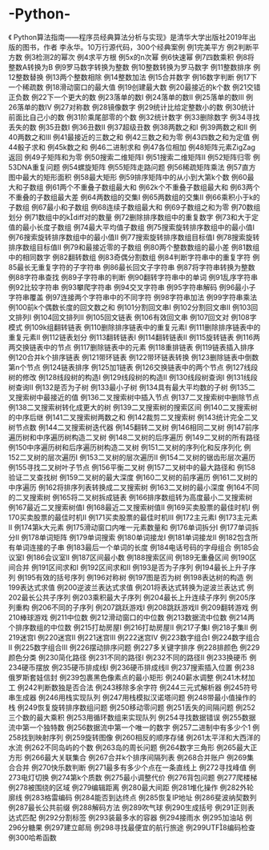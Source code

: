 # -Python-
《 Python算法指南——程序员经典算法分析与实现》是清华大学出版社2019年出版的图书，作者 李永华。10万行源代码，300个经典案例
例1完美平方
例2判断平方数
例3检测2的幂次
例4求平方根
例5x的n次幂
例6快速幂
例7四数乘积
例8将整数A转换为B
例9罗马数字转换为整数
例10整数转换为罗马数字
例11整数排序
例12整数替换
例13两个整数相除
例14整数加法
例15合并数字
例16数字判断
例17下一个稀疏数
例18滑动窗口的最大值
例19创建最大数
例20最接近的k个数
例21交错正负数
例22下一个更大的数
例23落单的数Ⅰ
例24落单的数Ⅱ
例25落单的数Ⅲ
例26落单的数Ⅳ
例27对称数
例28镜像数字
例29统计比给定整数小的数
例30统计前面比自己小的数
例31阶乘尾部零的个数
例32统计数字
例33删除数字
例34寻找丢失的数
例35丑数Ⅰ
例36丑数Ⅱ
例37超级丑数
例38两数之和Ⅰ
例39两数之和Ⅱ
例40两数之和Ⅲ
例41最接近的三数之和
例42三数之和为零
例43四数之和为定值
例44骰子求和
例45k数之和
例46二进制求和
例47各位相加
例48矩阵元素ZigZag返回
例49子矩阵和为零
例50搜索二维矩阵Ⅰ
例51搜索二维矩阵Ⅱ
例52矩阵归零
例53DNA重复问题
例54螺旋矩阵
例55矩阵走路问题
例56稀疏矩阵乘法
例57直方图中最大的矩形面积
例58最大矩形
例59排序矩阵中的从小到大第k个数
例60最大和子数组
例61两个不重叠子数组最大和
例62k个不重叠子数组最大和
例63两个不重叠的子数组最大差
例64两数组的交集Ⅰ
例65两数组的交集Ⅱ
例66乘积小于k的子数组
例67最小和子数组
例68连续子数组最大和
例69子数组之和为零
例70数组划分
例71数组中的kdiff对的数量
例72删除排序数组中的重复数字
例73和大于定值的最小长度子数组
例74最大平均值子数组
例75搜索旋转排序数组中的最小值Ⅰ
例76搜索旋转排序数组中的最小值Ⅱ
例77搜索旋转排序数组目标值Ⅰ
例78搜索旋转排序数组目标值Ⅱ
例79和最接近零的子数组
例80两个整数数组的最小差
例81数组中的相同数字
例82翻转数组
例83奇偶分割数组
例84判断字符串中的重复字符
例85最长无重复字符的子字符串
例86最长回文子字符串
例87将字符串转换为整数
例88字符串查找
例89子字符串的判断
例90翻转字符串中的单词
例91乱序字符串
例92比较字符串
例93攀爬字符串
例94交叉字符串
例95字符串解码
例96最小子字符串覆盖
例97连接两个字符串中的不同字符
例98字符串加法
例99字符串乘法
例100前k个偶数长度的回文数之和
例101分割回文串Ⅰ
例102分割回文串Ⅱ
例103回文排列Ⅰ
例104回文排列Ⅱ
例105回文链表
例106有效回文串
例107回文对
例108字模式
例109k组翻转链表
例110删除排序链表中的重复元素Ⅰ
例111删除排序链表中的重复元素Ⅱ
例112链表划分
例113翻转链表Ⅰ
例114翻转链表Ⅱ
例115旋转链表
例116两两交换链表中的节点
例117删除链表中的元素
例118重排链表
例119链表插入排序
例120合并k个排序链表
例121带环链表
例122带环链表转换
例123删除链表中倒数第n个节点
例124链表排序
例125加1链表
例126交换链表中的两个节点
例127线段树的修改
例128线段树的构造Ⅰ
例129线段树的构造Ⅱ
例130线段树查询Ⅰ
例131线段树查询Ⅱ
例132是否为子树
例133最小子树
例134具有最大平均数的子树
例135二叉搜索树中最接近的值
例136二叉搜索树中插入节点
例137二叉搜索树中删除节点
例138二叉搜索树转化成更大的树
例139二叉搜索树的搜索区间
例140二叉搜索树的中序后继
例141二叉搜索树两数之和
例142裁剪二叉搜索树
例143统计完全二叉树节点数
例144二叉搜索树迭代器
例145翻转二叉树
例146相同二叉树
例147前序遍历树和中序遍历树构造二叉树
例148二叉树的后序遍历
例149二叉树的所有路径
例150中序遍历树和后序遍历树构造二叉树
例151二叉树的序列化和反序列化
例152二叉树的层次遍历Ⅰ
例153二叉树的层次遍历Ⅱ
例154二叉树的锯齿形层次遍历
例155寻找二叉树叶子节点
例156平衡二叉树
例157二叉树中的最大路径和
例158验证二叉查找树
例159二叉树的最大深度
例160二叉树的前序遍历
例161二叉树的中序遍历
例162将排序列表转换成二叉搜索树
例163二叉树的最小深度
例164不同的二叉搜索树
例165将二叉树拆成链表
例166排序数组转为高度最小二叉搜索树
例167最近二叉搜索树值Ⅰ
例168最近二叉搜索树值Ⅱ
例169买卖股票的最佳时机Ⅰ
例170买卖股票的最佳时机Ⅱ
例171买卖股票的最佳时机Ⅲ
例172主元素Ⅰ
例173主元素Ⅱ
例174第k大元素
例175滑动窗口内唯一元素数量和
例176单词拆分Ⅰ
例177单词拆分Ⅱ
例178单词矩阵
例179单词搜索
例180单词接龙Ⅰ
例181单词接龙Ⅱ
例182包含所有单词连接的子串
例183最后一个单词的长度
例184电话号码的字母组合
例185会议室Ⅰ
例186会议室Ⅱ
例187区间最小数
例188搜索区间
例189无重叠区间
例190区间合并
例191区间求和Ⅰ
例192区间求和Ⅱ
例193是否为子序列
例194最长上升子序列
例195有效的括号序列
例196对称树
例197图是否为树
例198表达树的构造
例199表达式求值
例200逆波兰表达式求值
例201将表达式转换为逆波兰表达式
例202最长公共子序列
例203乘积最大子序列
例204最长上升连续子序列
例205序列重构
例206不同的子序列
例207跳跃游戏Ⅰ
例208跳跃游戏Ⅱ
例209翻转游戏
例210棒球游戏
例211中位数
例212滑动窗口的中位数
例213数据流中位数
例214两个排序数组的中位数
例215打劫房屋Ⅰ
例216打劫房屋Ⅱ
例217子集Ⅰ
例218子集Ⅱ
例219迷宫Ⅰ
例220迷宫Ⅱ
例221迷宫Ⅲ
例222迷宫Ⅳ
例223数字组合Ⅰ
例224数字组合Ⅱ
例225数字组合Ⅲ
例226摆动排序问题
例227多关键字排序
例228排颜色
例229颜色分类
例230简化路径
例231不同的路径Ⅰ
例232不同的路径Ⅱ
例233换硬币
例234硬币摆放
例235硬币排成线Ⅰ
例236硬币排成线Ⅱ
例237搜索插入位置
例238俄罗斯套娃信封
例239包裹黑色像素点的最小矩形
例240薪水调整
例241木材加工
例242判断数独是否合法
例243移除多余字符
例244三元式解析器
例245符号串生成器
例246用栈实现队列
例247用栈模拟汉诺塔问题
例248带最小值操作的栈
例249恢复旋转排序数组问题
例250移动零问题
例251丢失的间隔问题
例252三个数的最大乘积
例253用循环数组来实现队列
例254寻找数据错误
例255数据流中第一个独特数
例256数据流中第一个唯一的数字
例257二进制中有多少个1
例258找到映射序列
例259旋转图像
例260相反的顺序存储
例261太平洋和大西洋的水流
例262不同岛屿的个数
例263岛的周长问题
例264数字三角形
例265最大正方形
例266最大关联集合
例267合并k个排序间隔列表
例268合并账户
例269集合合并
例270快乐数判断
例271最多有多少个点在一条直线上
例272寻找峰值
例273电灯切换
例274第k个质数
例275最小调整代价
例276背包问题
例277爬楼梯
例278被围绕的区域
例279编辑距离
例280最大间距
例281堆化操作
例282外轮廓线
例283格雷编码
例284能否到达终点
例285恢复IP地址
例286斐波纳契数列
例287最长公共前缀
例288解码方法
例289吹气球
例290生成括号
例291正则表达式匹配
例292分割标签
例293装最多水的容器
例294接雨水
例295加油站
例296分糖果
例297建立邮局
例298寻找最便宜的航行旅途
例299UTF8编码检查
例300哈希函数
